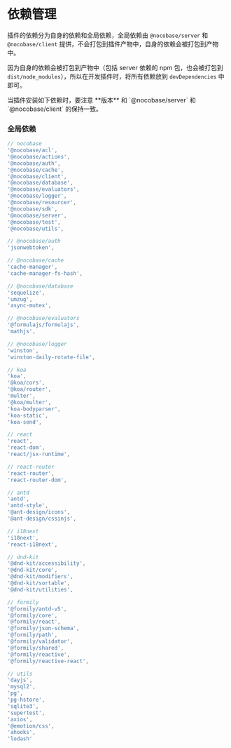 # 依赖管理

插件的依赖分为自身的依赖和全局依赖，全局依赖由 `@nocobase/server` 和 `@nocobase/client` 提供，不会打包到插件产物中，自身的依赖会被打包到产物中。

因为自身的依赖会被打包到产物中（包括 server 依赖的 npm 包，也会被打包到 `dist/node_modules`），所以在开发插件时，将所有依赖放到 `devDependencies` 中即可。

<Alert type="warning">
当插件安装如下依赖时，要注意 **版本** 和 `@nocobase/server` 和 `@nocobase/client` 的保持一致。
</Alert>

### 全局依赖

```js
// nocobase
'@nocobase/acl',
'@nocobase/actions',
'@nocobase/auth',
'@nocobase/cache',
'@nocobase/client',
'@nocobase/database',
'@nocobase/evaluators',
'@nocobase/logger',
'@nocobase/resourcer',
'@nocobase/sdk',
'@nocobase/server',
'@nocobase/test',
'@nocobase/utils',

// @nocobase/auth
'jsonwebtoken',

// @nocobase/cache
'cache-manager',
'cache-manager-fs-hash',

// @nocobase/database
'sequelize',
'umzug',
'async-mutex',

// @nocobase/evaluators
'@formulajs/formulajs',
'mathjs',

// @nocobase/logger
'winston',
'winston-daily-rotate-file',

// koa
'koa',
'@koa/cors',
'@koa/router',
'multer',
'@koa/multer',
'koa-bodyparser',
'koa-static',
'koa-send',

// react
'react',
'react-dom',
'react/jsx-runtime',

// react-router
'react-router',
'react-router-dom',

// antd
'antd',
'antd-style',
'@ant-design/icons',
'@ant-design/cssinjs',

// i18next
'i18next',
'react-i18next',

// dnd-kit
'@dnd-kit/accessibility',
'@dnd-kit/core',
'@dnd-kit/modifiers',
'@dnd-kit/sortable',
'@dnd-kit/utilities',

// formily
'@formily/antd-v5',
'@formily/core',
'@formily/react',
'@formily/json-schema',
'@formily/path',
'@formily/validator',
'@formily/shared',
'@formily/reactive',
'@formily/reactive-react',

// utils
'dayjs',
'mysql2',
'pg',
'pg-hstore',
'sqlite3',
'supertest',
'axios',
'@emotion/css',
'ahooks',
'lodash'
```
